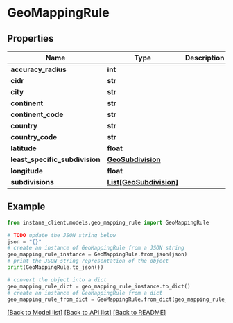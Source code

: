 # GeoMappingRule


## Properties

Name | Type | Description | Notes
------------ | ------------- | ------------- | -------------
**accuracy_radius** | **int** |  | [optional] 
**cidr** | **str** |  | 
**city** | **str** |  | [optional] 
**continent** | **str** |  | [optional] 
**continent_code** | **str** |  | [optional] 
**country** | **str** |  | [optional] 
**country_code** | **str** |  | [optional] 
**latitude** | **float** |  | [optional] 
**least_specific_subdivision** | [**GeoSubdivision**](GeoSubdivision.md) |  | [optional] 
**longitude** | **float** |  | [optional] 
**subdivisions** | [**List[GeoSubdivision]**](GeoSubdivision.md) |  | 

## Example

```python
from instana_client.models.geo_mapping_rule import GeoMappingRule

# TODO update the JSON string below
json = "{}"
# create an instance of GeoMappingRule from a JSON string
geo_mapping_rule_instance = GeoMappingRule.from_json(json)
# print the JSON string representation of the object
print(GeoMappingRule.to_json())

# convert the object into a dict
geo_mapping_rule_dict = geo_mapping_rule_instance.to_dict()
# create an instance of GeoMappingRule from a dict
geo_mapping_rule_from_dict = GeoMappingRule.from_dict(geo_mapping_rule_dict)
```
[[Back to Model list]](../README.md#documentation-for-models) [[Back to API list]](../README.md#documentation-for-api-endpoints) [[Back to README]](../README.md)


